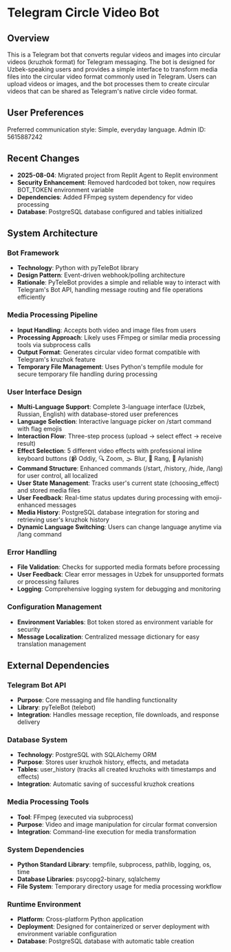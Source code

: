 # Telegram Circle Video Bot

## Overview

This is a Telegram bot that converts regular videos and images into circular videos (kruzhok format) for Telegram messaging. The bot is designed for Uzbek-speaking users and provides a simple interface to transform media files into the circular video format commonly used in Telegram. Users can upload videos or images, and the bot processes them to create circular videos that can be shared as Telegram's native circle video format.

## User Preferences

Preferred communication style: Simple, everyday language.
Admin ID: 5615887242

## Recent Changes

- **2025-08-04**: Migrated project from Replit Agent to Replit environment
- **Security Enhancement**: Removed hardcoded bot token, now requires BOT_TOKEN environment variable
- **Dependencies**: Added FFmpeg system dependency for video processing
- **Database**: PostgreSQL database configured and tables initialized

## System Architecture

### Bot Framework
- **Technology**: Python with pyTeleBot library
- **Design Pattern**: Event-driven webhook/polling architecture
- **Rationale**: PyTeleBot provides a simple and reliable way to interact with Telegram's Bot API, handling message routing and file operations efficiently

### Media Processing Pipeline
- **Input Handling**: Accepts both video and image files from users
- **Processing Approach**: Likely uses FFmpeg or similar media processing tools via subprocess calls
- **Output Format**: Generates circular video format compatible with Telegram's kruzhok feature
- **Temporary File Management**: Uses Python's tempfile module for secure temporary file handling during processing

### User Interface Design
- **Multi-Language Support**: Complete 3-language interface (Uzbek, Russian, English) with database-stored user preferences
- **Language Selection**: Interactive language picker on /start command with flag emojis
- **Interaction Flow**: Three-step process (upload → select effect → receive result)
- **Effect Selection**: 5 different video effects with professional inline keyboard buttons (📹 Oddiy, 🔍 Zoom, 🌫️ Blur, 🌈 Rang, 🔄 Aylanish)
- **Command Structure**: Enhanced commands (/start, /history, /hide, /lang) for user control, all localized
- **User State Management**: Tracks user's current state (choosing_effect) and stored media files
- **User Feedback**: Real-time status updates during processing with emoji-enhanced messages
- **Media History**: PostgreSQL database integration for storing and retrieving user's kruzhok history
- **Dynamic Language Switching**: Users can change language anytime via /lang command

### Error Handling
- **File Validation**: Checks for supported media formats before processing
- **User Feedback**: Clear error messages in Uzbek for unsupported formats or processing failures
- **Logging**: Comprehensive logging system for debugging and monitoring

### Configuration Management
- **Environment Variables**: Bot token stored as environment variable for security
- **Message Localization**: Centralized message dictionary for easy translation management

## External Dependencies

### Telegram Bot API
- **Purpose**: Core messaging and file handling functionality
- **Library**: pyTeleBot (telebot)
- **Integration**: Handles message reception, file downloads, and response delivery

### Database System
- **Technology**: PostgreSQL with SQLAlchemy ORM
- **Purpose**: Stores user kruzhok history, effects, and metadata
- **Tables**: user_history (tracks all created kruzhoks with timestamps and effects)
- **Integration**: Automatic saving of successful kruzhok creations

### Media Processing Tools
- **Tool**: FFmpeg (executed via subprocess)
- **Purpose**: Video and image manipulation for circular format conversion
- **Integration**: Command-line execution for media transformation

### System Dependencies
- **Python Standard Library**: tempfile, subprocess, pathlib, logging, os, time
- **Database Libraries**: psycopg2-binary, sqlalchemy
- **File System**: Temporary directory usage for media processing workflow

### Runtime Environment
- **Platform**: Cross-platform Python application
- **Deployment**: Designed for containerized or server deployment with environment variable configuration
- **Database**: PostgreSQL database with automatic table creation